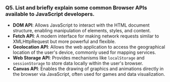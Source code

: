 ### Q5. List and briefly explain some common Browser APIs available to JavaScript developers.

- **DOM API**: Allows JavaScript to interact with the HTML document structure, enabling manipulation of elements, styles, and content.
- **Fetch API**: A modern interface for making network requests similar to XMLHttpRequest but more powerful and flexible.
- **Geolocation API**: Allows the web application to access the geographical location of the user's device, commonly used for mapping services.
- **Web Storage API**: Provides mechanisms like `localStorage` and `sessionStorage` to store data locally within the user's browser.
- **Canvas API**: Enables the drawing of graphics and animations directly in the browser via JavaScript, often used for games and data visualization.